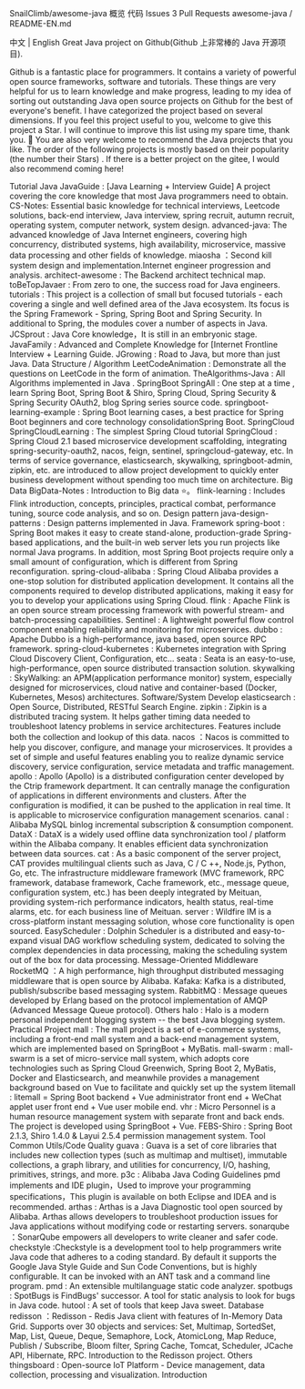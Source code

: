 
SnailClimb/awesome-java
概览
代码
Issues
3
Pull Requests
awesome-java / README-EN.md

中文 | English
Great Java project on Github(Github 上非常棒的 Java 开源项目).

Github is a fantastic place for programmers. It contains a variety of powerful open source frameworks, software and tutorials. These things are very helpful for us to learn knowledge and make progress, leading to my idea of sorting out outstanding Java open source projects on Github for the best of everyone's benefit. I have categorized the project based on several dimensions. If you feel this project useful to you, welcome to give this project a Star. I will continue to improve this list using my spare time, thank you. 🙏 You are also very welcome to recommend the Java projects that you like. The order of the following projects is mostly based on their popularity (the number their Stars) .
If there is a better project on the gitee, I would also recommend coming here!

Tutorial
Java
JavaGuide : [Java Learning + Interview Guide] A project covering the core knowledge that most Java programmers need to obtain.
CS-Notes: Essential basic knowledge for technical interviews, Leetcode solutions, back-end interview, Java interview, spring recruit, autumn recruit, operating system, computer network, system design.
advanced-java: The advanced knowledge of Java Internet engineers, covering high concurrency, distributed systems, high availability, microservice, massive data processing and other fields of knowledge.
miaosha ：Second kill system design and implementation.Internet engineer progression and analysis.
architect-awesome : The Backend architect technical map.
toBeTopJavaer : From zero to one, the success road for Java engineers.
tutorials : This project is a collection of small but focused tutorials - each covering a single and well defined area of the Java ecosystem. Its focus is the Spring Framework - Spring, Spring Boot and Spring Security. In additional to Spring, the modules cover a number of aspects in Java.
JCSprout : Java Core knowledge，It is still in an embryonic stage.
JavaFamily : Advanced and Complete Knowledge for [Internet Frontline Interview + Learning Guide.
JGrowing : Road to Java, but more than just Java.
Data Structure / Algorithm
LeetCodeAnimation : Demonstrate all the questions on LeetCode in the form of animation.
TheAlgorithms-Java : All Algorithms implemented in Java .
SpringBoot
SpringAll : One step at a time , learn Spring Boot, Spring Boot & Shiro, Spring Cloud, Spring Security & Spring Security OAuth2, blog Spring series source code.
springboot-learning-example : Spring Boot learning cases, a best practice for Spring Boot beginners and core technology consolidationSpring Boot.
SpringCloud
SpringCloudLearning : The simplest Spring Cloud tutorial
SpringCloud : Spring Cloud 2.1 based microservice development scaffolding, integrating spring-security-oauth2, nacos, feign, sentinel, springcloud-gateway, etc. In terms of service governance, elasticsearch, skywalking, springboot-admin, zipkin, etc. are introduced to allow project development to quickly enter business development without spending too much time on architecture.
Big Data
BigData-Notes : Introduction to Big data ⭐️。
flink-learning : Includes Flink introduction, concepts, principles, practical combat, performance tuning, source code analysis, and so on.
Design pattern
java-design-patterns : Design patterns implemented in Java.
Framework
spring-boot : Spring Boot makes it easy to create stand-alone, production-grade Spring-based applications, and the built-in web server lets you run projects like normal Java programs. In addition, most Spring Boot projects require only a small amount of configuration, which is different from Spring reconfiguration.
spring-cloud-alibaba : Spring Cloud Alibaba provides a one-stop solution for distributed application development. It contains all the components required to develop distributed applications, making it easy for you to develop your applications using Spring Cloud.
flink : Apache Flink is an open source stream processing framework with powerful stream- and batch-processing capabilities.
Sentinel : A lightweight powerful flow control component enabling reliability and monitoring for microservices.
dubbo : Apache Dubbo is a high-performance, java based, open source RPC framework.
spring-cloud-kubernetes : Kubernetes integration with Spring Cloud Discovery Client, Configuration, etc...
seata : Seata is an easy-to-use, high-performance, open source distributed transaction solution.
skywalking : SkyWalking: an APM(application performance monitor) system, especially designed for microservices, cloud native and container-based (Docker, Kubernetes, Mesos) architectures.
Software/System
Develop
elasticsearch : Open Source, Distributed, RESTful Search Engine.
zipkin : Zipkin is a distributed tracing system. It helps gather timing data needed to troubleshoot latency problems in service architectures. Features include both the collection and lookup of this data.
nacos ：Nacos is committed to help you discover, configure, and manage your microservices. It provides a set of simple and useful features enabling you to realize dynamic service discovery, service configuration, service metadata and traffic management.
apollo : Apollo (Apollo) is a distributed configuration center developed by the Ctrip framework department. It can centrally manage the configuration of applications in different environments and clusters. After the configuration is modified, it can be pushed to the application in real time. It is applicable to microservice configuration management scenarios.
canal : Alibaba MySQL binlog incremental subscription & consumption component.
DataX : DataX is a widely used offline data synchronization tool / platform within the Alibaba company. It enables efficient data synchronization between data sources.
cat : As a basic component of the server project, CAT provides multilingual clients such as Java, C / C ++, Node.js, Python, Go, etc. The infrastructure middleware framework (MVC framework, RPC framework, database framework, Cache framework, etc., message queue, configuration system, etc.) has been deeply integrated by Meituan, providing system-rich performance indicators, health status, real-time alarms, etc. for each business line of Meituan.
server : Wildfire IM is a cross-platform instant messaging solution, whose core functionality is open sourced.
EasyScheduler : Dolphin Scheduler is a distributed and easy-to-expand visual DAG workflow scheduling system, dedicated to solving the complex dependencies in data processing, making the scheduling system out of the box for data processing.
Message-Oriented Middleware
RocketMQ ：A high performance, high throughput distributed messaging middleware that is open source by Alibaba.
Kafaka: Kafka is a distributed, publish/subscribe based messaging system.
RabbitMQ : Message queues developed by Erlang based on the protocol implementation of AMQP (Advanced Message Queue protocol).
Others
halo : Halo is a modern personal independent blogging system -- the best Java blogging system.
Practical Project
mall : The mall project is a set of e-commerce systems, including a front-end mall system and a back-end management system, which are implemented based on SpringBoot + MyBatis.
mall-swarm : mall-swarm is a set of micro-service mall system, which adopts core technologies such as Spring Cloud Greenwich, Spring Boot 2, MyBatis, Docker and Elasticsearch, and meanwhile provides a management background based on Vue to facilitate and quickly set up the system
litemall : litemall = Spring Boot backend + Vue administrator front end + WeChat applet user front end + Vue user mobile end.
vhr : Micro Personnel is a human resource management system with separate front and back ends. The project is developed using SpringBoot + Vue.
FEBS-Shiro : Spring Boot 2.1.3, Shiro 1.4.0 & Layui 2.5.4 permission management system.
Tool
Common Utils/Code Quality
guava : Guava is a set of core libraries that includes new collection types (such as multimap and multiset), immutable collections, a graph library, and utilities for concurrency, I/O, hashing, primitives, strings, and more.
p3c : Alibaba Java Coding Guidelines pmd implements and IDE plugin，Used to improve your programming specifications，This plugin is available on both Eclipse and IDEA and is recommended.
arthas : Arthas is a Java Diagnostic tool open sourced by Alibaba. Arthas allows developers to troubleshoot production issues for Java applications without modifying code or restarting servers.
sonarqube ：SonarQube empowers all developers to write cleaner and safer code.
checkstyle :Checkstyle is a development tool to help programmers write Java code that adheres to a coding standard. By default it supports the Google Java Style Guide and Sun Code Conventions, but is highly configurable. It can be invoked with an ANT task and a command line program.
pmd : An extensible multilanguage static code analyzer.
spotbugs : SpotBugs is FindBugs' successor. A tool for static analysis to look for bugs in Java code.
hutool : A set of tools that keep Java sweet.
Database
redisson ：Redisson - Redis Java client with features of In-Memory Data Grid. Supports over 30 objects and services: Set, Multimap, SortedSet, Map, List, Queue, Deque, Semaphore, Lock, AtomicLong, Map Reduce, Publish / Subscribe, Bloom filter, Spring Cache, Tomcat, Scheduler, JCache API, Hibernate, RPC. Introduction to the Redisson project.
Others
thingsboard : Open-source IoT Platform - Device management, data collection, processing and visualization.
Introduction
